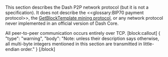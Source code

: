 This section describes the Dash P2P network protocol (but it is not a specification). It does not describe the <<glossary:BIP70 payment protocol>>, the [GetBlockTemplate mining protocol](core-guide-mining-block-prototypes.md#sectiongetblocktemplate-rpc), or any network protocol never implemented in an official version of Dash Core.

All peer-to-peer communication occurs entirely over TCP.
[block:callout]
{
  "type": "warning",
  "body": "Note: unless their description says otherwise, all multi-byte integers mentioned in this section are transmitted in little-endian order."
}
[/block]